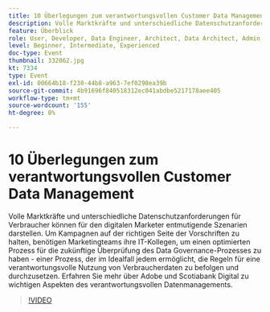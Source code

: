 ```yaml
---
title: 10 Überlegungen zum verantwortungsvollen Customer Data Management
description: Volle Marktkräfte und unterschiedliche Datenschutzanforderungen für Verbraucher können für den digitalen Marketer entmutigende Szenarien darstellen. Um Kampagnen auf der richtigen Seite der Vorschriften zu halten, benötigen Marketingteams ihre IT-Kollegen, um einen optimierten Prozess für die zukünftige Überprüfung des Data Governance-Prozesses zu haben - einer Prozess, der im Idealfall jedem ermöglicht, die Regeln für eine verantwortungsvolle Nutzung von Verbraucherdaten zu befolgen und durchzusetzen. Erfahren Sie mehr über Adobe und Scotiabank Digital zu wichtigen Aspekten des verantwortungsvollen Datenmanagements.
feature: Überblick
role: User, Developer, Data Engineer, Architect, Data Architect, Admin, Leader
level: Beginner, Intermediate, Experienced
doc-type: Event
thumbnail: 332062.jpg
kt: 7334
type: Event
exl-id: 00664b18-f230-44b8-a963-7ef0298ea39b
source-git-commit: 4b91696f840518312ec041abdbe5217178aee405
workflow-type: tm+mt
source-wordcount: '155'
ht-degree: 0%

---
```


# 10 Überlegungen zum verantwortungsvollen Customer Data Management

Volle Marktkräfte und unterschiedliche Datenschutzanforderungen für Verbraucher können für den digitalen Marketer entmutigende Szenarien darstellen. Um Kampagnen auf der richtigen Seite der Vorschriften zu halten, benötigen Marketingteams ihre IT-Kollegen, um einen optimierten Prozess für die zukünftige Überprüfung des Data Governance-Prozesses zu haben - einer Prozess, der im Idealfall jedem ermöglicht, die Regeln für eine verantwortungsvolle Nutzung von Verbraucherdaten zu befolgen und durchzusetzen. Erfahren Sie mehr über Adobe und Scotiabank Digital zu wichtigen Aspekten des verantwortungsvollen Datenmanagements.

>[!VIDEO](https://video.tv.adobe.com/v/332062/?quality=12&learn=on)
